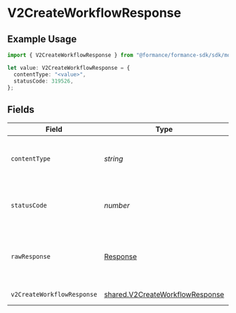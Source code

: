 # V2CreateWorkflowResponse

## Example Usage

```typescript
import { V2CreateWorkflowResponse } from "@formance/formance-sdk/sdk/models/operations";

let value: V2CreateWorkflowResponse = {
  contentType: "<value>",
  statusCode: 319526,
};
```

## Fields

| Field                                                                                     | Type                                                                                      | Required                                                                                  | Description                                                                               |
| ----------------------------------------------------------------------------------------- | ----------------------------------------------------------------------------------------- | ----------------------------------------------------------------------------------------- | ----------------------------------------------------------------------------------------- |
| `contentType`                                                                             | *string*                                                                                  | :heavy_check_mark:                                                                        | HTTP response content type for this operation                                             |
| `statusCode`                                                                              | *number*                                                                                  | :heavy_check_mark:                                                                        | HTTP response status code for this operation                                              |
| `rawResponse`                                                                             | [Response](https://developer.mozilla.org/en-US/docs/Web/API/Response)                     | :heavy_check_mark:                                                                        | Raw HTTP response; suitable for custom response parsing                                   |
| `v2CreateWorkflowResponse`                                                                | [shared.V2CreateWorkflowResponse](../../../sdk/models/shared/v2createworkflowresponse.md) | :heavy_minus_sign:                                                                        | Created workflow                                                                          |
